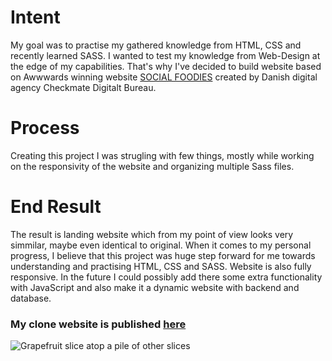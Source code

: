 # Intent
My goal was to practise my gathered knowledge from HTML, CSS and recently learned SASS. I wanted to test my knowledge from Web-Design at the edge of my capabilities. That's why I've decided to build website based on Awwwards winning website <a href="https://www.awwwards.com/sites/social-foodies">SOCIAL FOODIES</a> created by Danish digital agency Checkmate Digitalt Bureau.

# Process
Creating this project I was strugling with few things, mostly while working on the responsivity of the website and organizing multiple Sass files.

# End Result
The result is landing website which from my point of view looks very simmilar, maybe even identical to original. When it comes to my personal progress, I believe that this project was huge step forward for me towards understanding and practising HTML, CSS and SASS. Website is also fully responsive. In the future I could possibly add there some extra functionality with JavaScript and also make it a dynamic website with backend and database.
<h3>My clone website is published <a href="https://davidek776.github.io/Social_Foodies_Clone_Website/">here</a></h3>

<img 
     src="img/SocialFoodies1.png"
     alt="Grapefruit slice atop a pile of other slices">
     

